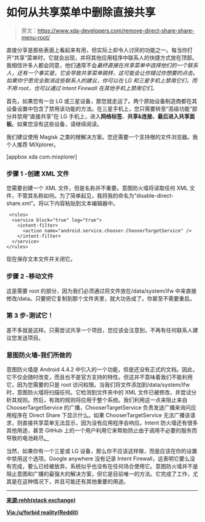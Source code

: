 # 如何从共享菜单中删除直接共享

> 原文：<https://www.xda-developers.com/remove-direct-share-share-menu-root/>

直接分享是那些表面上看起来有用，但实际上却令人讨厌的功能之一。每当你打开“共享”菜单时，它就会出现，并将其他应用程序中联系人的快捷方式放在顶部。我相信许多人都会同意，他们通常不会*最终直接在共享菜单中选择他们的一个联系人，还有一个事实是，它会导致共享菜单跳转，这可能会让你错过你想要的点击。如果你宁愿完全取消这些联系人的建议，你可以在 LG 和三星手机上禁用它们，而不用 root，也可以通过 Intent Firewall 在其他手机上禁用它们。*

首先，如果您有一台 LG 或三星设备，那您就走运了。两个原始设备制造商都在其设备设置中包含了禁用该功能的方法。在三星手机上，您只需要转至“高级功能”部分并禁用“直接共享”在 LG 手机上，进入**网络标签**、**共享&连接、**最后进入**共享面板**。如果您没有这些设备，请继续阅读。

我们建议使用 Magisk 之类的根解决方案。您还需要一个支持根的文件浏览器。我个人推荐 MiXplorer。

[appbox xda com.mixplorer]

### 步骤 1 -创建 XML 文件

您需要创建一个 XML 文件，但是名称并不重要。意图防火墙将读取任何 XML 文件，不管其名称如何。为了简单起见，我将我的命名为“disable-direct-share.xml”。将以下内容粘贴到文本编辑器中。

```
 <rules>
  <service block="true" log="true">
    <intent-filter>
      <action name="android.service.chooser.ChooserTargetService" />
    </intent-filter>
  </service>
</rules> 
```

现在保存文本文件并关闭它。

### 步骤 2 -移动文件

这是需要 root 的部分，因为我们必须通过将文件放在/data/system/ifw 中来直接修改/data。只要把它复制到那个文件夹里，就大功告成了。你甚至不需要重启。

### 第 3 步-测试它！

差不多就是这样。只需尝试共享一个项目，您应该会注意到，不再有任何联系人建议您发送项目。

### 意图防火墙-我们所做的

意图防火墙是 Android 4.4.2 中引入的一个功能，但是还没有正式的文档。因此，它不仅会随时改变，而且也不是官方支持的特性。但这并不意味着我们不能利用它，因为您需要的只是 root 访问权限。当我们将文件添加到/data/system/ifw 时，意图防火墙将扫描任何。它检测到文件夹中的 XML 文件已被修改，并尝试分析其规则。然后，有效的规则将应用于整个系统。我们利用这一点来阻止来自 ChooserTargetService 的广播，ChooserTargetService 负责发送广播来询问应用程序在 Direct Share 下显示什么。如果 ChooserTargetService 无法广播该请求，则直接共享菜单无法显示，因为没有应用程序会响应。Intent 防火墙还有很多其他用途，甚至 GitHub 上的一个用户利用它来帮助防止由于调用不必要的服务而导致的电池耗尽[。](https://github.com/LaelLuo/Intent-Firewall-List)

当然，如果你有一个三星或 LG 设备，那么你不应该这样做，而是应该在你的设置中禁用这个选项。Google anywhere 没有记录 Intent Firewall，这表明它要么没有完成，要么已经被放弃。系统似乎也没有在任何场合使用它。意图防火墙并不是阻止意图和广播的最强大的解决方案，但它是目前唯一的方法。它完成了工作，尤其是在这种情况下，并且可能还有其他重要的用途。

* * *

[**来源:rehh(stack exchange)**](https://android.stackexchange.com/questions/128053/removing-a-contact-from-direct-share-panel/160350#160350)

[**Via:/u/forbid reality(Reddit)**](https://www.reddit.com/r/Android/comments/9ijt3z/psa_how_to_remove_direct_share_from_share_menu/)